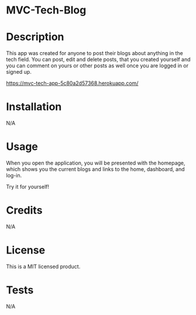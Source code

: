 # MVC-Tech-Blog

# Description
This app was created for anyone to post their blogs about anything in the tech field. You can post, edit and delete posts, that you created yourself and you can comment on yours or other posts as well once you are logged in or signed up. 

https://mvc-tech-app-5c80a2d57368.herokuapp.com/

# Installation
N/A

# Usage
When you open the application, you will be presented with the homepage, which shows you the current blogs and links to the home, dashboard, and log-in.







Try it for yourself!

# Credits
N/A

# License
This is a MIT licensed product.

# Tests
N/A